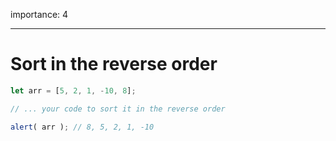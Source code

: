 importance: 4

---

# Sort in the reverse order

```js
let arr = [5, 2, 1, -10, 8];

// ... your code to sort it in the reverse order

alert( arr ); // 8, 5, 2, 1, -10
```

